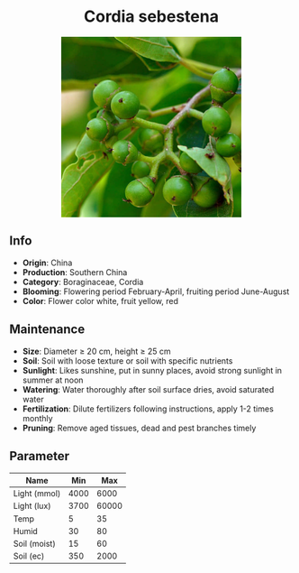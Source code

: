 <h1 align='center'>Cordia sebestena</h1>
<p align="center">
    <img 
        align='center'
        width='320'
        src="../images/cordia sebestena.png" 
        alt='Cordia sebestena' />
</p>

## Info

 - **Origin**: China
 - **Production**: Southern China
 - **Category**: Boraginaceae, Cordia
 - **Blooming**: Flowering period February-April, fruiting period June-August
 - **Color**: Flower color white, fruit yellow, red

## Maintenance

 - **Size**: Diameter ≥ 20 cm, height ≥ 25 cm
 - **Soil**: Soil with loose texture or soil with specific nutrients
 - **Sunlight**: Likes sunshine, put in sunny places, avoid strong sunlight in summer at noon
 - **Watering**: Water thoroughly after soil surface dries, avoid saturated water
 - **Fertilization**: Dilute fertilizers following instructions, apply 1-2 times monthly
 - **Pruning**: Remove aged tissues, dead and pest branches timely

## Parameter

| Name         | Min  | Max   |
|--------------|------|-------|
| Light (mmol) | 4000 | 6000  |
| Light (lux)  | 3700 | 60000 |
| Temp         | 5    | 35    |
| Humid        | 30   | 80    |
| Soil (moist) | 15   | 60    |
| Soil (ec)    | 350  | 2000  |
